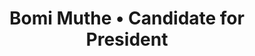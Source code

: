 ---
title: 'Bomi Muthe • Candidate for President'
id: bomi
name: 'Bomi Muthe'
position: President
video_length: '1:18'
youtube: huQxY4vSSnw
biography: >
    Greetings my name is Bomi Muthe, a 2nd year Computer Science student and I will be running for this year’s Sunway University Student Council President. As a current Team Sunway soccer player we are trained to work as one team unit and self-motivated. This is the change I would like to bring to my Sunway Family.
    
    
    The pride of being a Sunway student and team spirit is lacking in many students. I believe it is through the full utilization of school facilities, events planning that I strive to bridge this gap and have every student to be involved in the Sunway day to day Life calendar.
    
    
    There is also room for further improvement in the interaction of students here at Sunway. I believe exposure opens more doors. Hence, something has to be done to get students of Sunway interacting more and getting to know one another outside their faculties. Sporting events, social media platforms are tools that will be support our interaction. 
    
    
    Vote for me “Bomi Muthe”


experiences:
    - title: Team Sunway
      subtitle: Soccer
    - title: School Prefect
      subtitle: High-school
    - title: Club President
      subtitle: High-school
    - title: Soccer Captain
      subtitle: High-school
manifestos:
    - title: "Better university life to all students"
      content: "By having all involved and all request/complains adhered to."
    - title: Improve interaction between students, in and outside Sunway.
      content: "Expand the social base of students to ensure students learn from each other"
    - title: Always have a listening ear to the demands of the Sunway family and commit to be an interactive president to the student body

others:
    - 0
    - 9
    - 2
    - 3
    
---